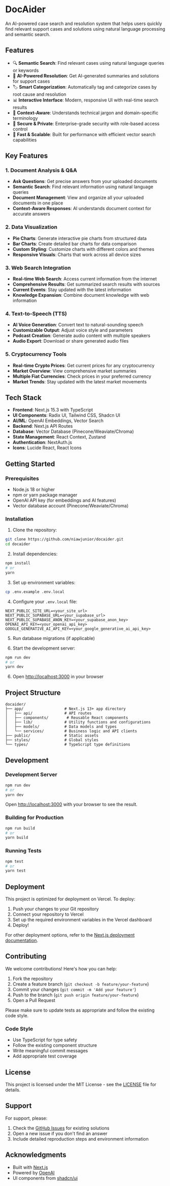 # DocAider

An AI-powered case search and resolution system that helps users quickly find relevant support cases and solutions using natural language processing and semantic search.

## Features

- 🔍 **Semantic Search**: Find relevant cases using natural language queries or keywords
- 🤖 **AI-Powered Resolution**: Get AI-generated summaries and solutions for support cases
- 🏷️ **Smart Categorization**: Automatically tag and categorize cases by root cause and resolution
- 📊 **Interactive Interface**: Modern, responsive UI with real-time search results
- 🔄 **Context-Aware**: Understands technical jargon and domain-specific terminology
- 🔐 **Secure & Private**: Enterprise-grade security with role-based access control
- 🚀 **Fast & Scalable**: Built for performance with efficient vector search capabilities

## Key Features

### 1. Document Analysis & Q&A

- **Ask Questions**: Get precise answers from your uploaded documents
- **Semantic Search**: Find relevant information using natural language queries
- **Document Management**: View and organize all your uploaded documents in one place
- **Context-Aware Responses**: AI understands document context for accurate answers

### 2. Data Visualization

- **Pie Charts**: Generate interactive pie charts from structured data
- **Bar Charts**: Create detailed bar charts for data comparison
- **Custom Styling**: Customize charts with different colors and themes
- **Responsive Visuals**: Charts that work across all device sizes

### 3. Web Search Integration

- **Real-time Web Search**: Access current information from the internet
- **Comprehensive Results**: Get summarized search results with sources
- **Current Events**: Stay updated with the latest information
- **Knowledge Expansion**: Combine document knowledge with web information

### 4. Text-to-Speech (TTS)

- **AI Voice Generation**: Convert text to natural-sounding speech
- **Customizable Output**: Adjust voice style and parameters
- **Podcast Creation**: Generate audio content with multiple speakers
- **Audio Export**: Download or share generated audio files

### 5. Cryptocurrency Tools

- **Real-time Crypto Prices**: Get current prices for any cryptocurrency
- **Market Overview**: View comprehensive market summaries
- **Multiple Fiat Currencies**: Check prices in your preferred currency
- **Market Trends**: Stay updated with the latest market movements

## Tech Stack

- **Frontend**: Next.js 15.3 with TypeScript
- **UI Components**: Radix UI, Tailwind CSS, Shadcn UI
- **AI/ML**: OpenAI Embeddings, Vector Search
- **Backend**: Next.js API Routes
- **Database**: Vector Database (Pinecone/Weaviate/Chroma)
- **State Management**: React Context, Zustand
- **Authentication**: NextAuth.js
- **Icons**: Lucide React, React Icons

## Getting Started

### Prerequisites

- Node.js 18 or higher
- npm or yarn package manager
- OpenAI API key (for embeddings and AI features)
- Vector database account (Pinecone/Weaviate/Chroma)

### Installation

1. Clone the repository:

```bash
git clone https://github.com/niawjunior/docaider.git
cd docaider
```

2. Install dependencies:

```bash
npm install
# or
yarn
```

3. Set up environment variables:

```bash
cp .env.example .env.local
```

4. Configure your `.env.local` file:

```env
NEXT_PUBLIC_SITE_URL=<your_site_url>
NEXT_PUBLIC_SUPABASE_URL=<your_supabase_url>
NEXT_PUBLIC_SUPABASE_ANON_KEY=<your_supabase_anon_key>
OPENAI_API_KEY=<your_openai_api_key>
GOOGLE_GENERATIVE_AI_API_KEY=<your_google_generative_ai_api_key>

```

5. Run database migrations (if applicable)

6. Start the development server:

```bash
npm run dev
# or
yarn dev
```

6. Open [http://localhost:3000](http://localhost:3000) in your browser

## Project Structure

```
docaider/
├── app/                  # Next.js 13+ app directory
│   ├── api/              # API routes
│   ├── components/        # Reusable React components
│   ├── lib/              # Utility functions and configurations
│   ├── models/           # Data models and types
│   └── services/         # Business logic and API clients
├── public/               # Static assets
├── styles/               # Global styles
└── types/                # TypeScript type definitions
```

## Development

### Development Server

```bash
npm run dev
# or
yarn dev
```

Open [http://localhost:3000](http://localhost:3000) with your browser to see the result.

### Building for Production

```bash
npm run build
# or
yarn build
```

### Running Tests

```bash
npm test
# or
yarn test
```

## Deployment

This project is optimized for deployment on Vercel. To deploy:

1. Push your changes to your Git repository
2. Connect your repository to Vercel
3. Set up the required environment variables in the Vercel dashboard
4. Deploy!

For other deployment options, refer to the [Next.js deployment documentation](https://nextjs.org/docs/deployment).

## Contributing

We welcome contributions! Here's how you can help:

1. Fork the repository
2. Create a feature branch (`git checkout -b feature/your-feature`)
3. Commit your changes (`git commit -m 'Add your feature'`)
4. Push to the branch (`git push origin feature/your-feature`)
5. Open a Pull Request

Please make sure to update tests as appropriate and follow the existing code style.

### Code Style

- Use TypeScript for type safety
- Follow the existing component structure
- Write meaningful commit messages
- Add appropriate test coverage

## License

This project is licensed under the MIT License - see the [LICENSE](LICENSE) file for details.

## Support

For support, please:

1. Check the [GitHub Issues](https://github.com/niawjunior/docaider/issues) for existing solutions
2. Open a new issue if you don't find an answer
3. Include detailed reproduction steps and environment information

## Acknowledgments

- Built with [Next.js](https://nextjs.org/)
- Powered by [OpenAI](https://openai.com/)
- UI components from [shadcn/ui](https://ui.shadcn.com/)
